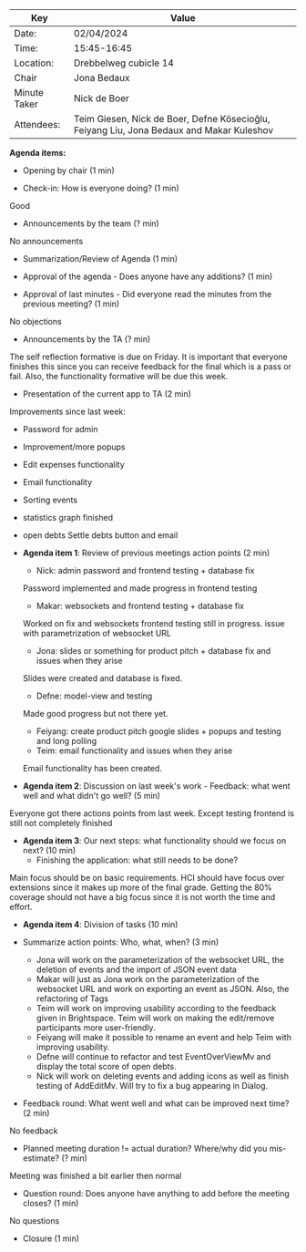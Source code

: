 | Key          | Value                                                                                    |
|--------------|------------------------------------------------------------------------------------------|
| Date:        | 02/04/2024                                                                               |
| Time:        | 15:45-16:45                                                                              |
| Location:    | Drebbelweg cubicle 14                                                                    |
| Chair        | Jona Bedaux                                                                              |
| Minute Taker | Nick de Boer                                                                             |
| Attendees:   | Teim Giesen, Nick de Boer, Defne Kösecioğlu, Feiyang Liu, Jona Bedaux and Makar Kuleshov |

**Agenda items:**

- Opening by chair (1 min)

- Check-in: How is everyone doing? (1 min)

Good

- Announcements by the team (? min)

No announcements 

- Summarization/Review of Agenda (1 min)

- Approval of the agenda - Does anyone have any additions? (1 min)
- Approval of last minutes - Did everyone read the minutes from the previous meeting? (1 min)

No objections

- Announcements by the TA (? min)

The self reflection formative is due on Friday. It is important that everyone finishes this since you can receive 
feedback for the final which is a pass or fail. Also, the functionality formative will be due this week.

- Presentation of the current app to TA (2 min)

Improvements since last week:
  - Password for admin
  - Improvement/more popups
  - Edit expenses functionality
  - Email functionality
  - Sorting events
  - statistics graph finished
  - open debts Settle debts button and email

- **Agenda item 1**: Review of previous meetings action points (2 min)
    - Nick: admin password and frontend testing + database fix
    
  Password implemented and made progress in frontend testing 
    - Makar: websockets and frontend testing + database fix
  
  Worked on fix and websockets frontend testing still in progress.
  issue with parametrization of websocket URL 
    - Jona: slides or something for product pitch + database fix and issues when they arise
  
  Slides were created and database is fixed.
    - Defne: model-view and testing
  
  Made good progress but not there yet.
    - Feiyang: create product pitch google slides + popups and testing and long polling
    - Teim: email functionality and issues when they arise
    
  Email functionality has been created.


- **Agenda item 2**: Discussion on last week's work - Feedback: what went well and what didn't go well? (5 min)

Everyone got there actions points from last week. Except  testing frontend is still
not completely finished

- **Agenda item 3**: Our next steps: what functionality should we focus on next? (10 min)
    - Finishing the application: what still needs to be done?

Main focus should be on basic requirements. HCI should have focus over extensions
since it makes up more of the final grade. Getting the 80% coverage should not 
have a big focus since it is not worth the time and effort.
- **Agenda item 4**: Division of tasks (10 min)

- Summarize action points: Who, what, when? (3 min)
   - Jona will work on the parameterization of the websocket URL, the deletion of
   events and the import of JSON event data
   - Makar will just as Jona work on the parameterization of the websocket URL 
  and work on exporting an event as JSON. Also, the refactoring of Tags
   - Teim will work on improving usability according to the feedback 
  given in Brightspace. Teim will work on making the edit/remove participants more
  user-friendly.
   - Feiyang will make it possible to rename an event and help Teim with improving usability.
  - Defne will continue to refactor and test EventOverViewMv and display the 
  total score of open debts.
  - Nick will work on deleting events and adding icons as well as finish testing 
  of AddEditMv. Will try to fix a bug appearing in Dialog.
- Feedback round: What went well and what can be improved next time? (2 min)

No feedback
- Planned meeting duration != actual duration? Where/why did you mis-estimate? (? min)

Meeting was finished a bit earlier then normal 
- Question round: Does anyone have anything to add before the meeting closes? (1 min)

No questions
- Closure (1 min)
